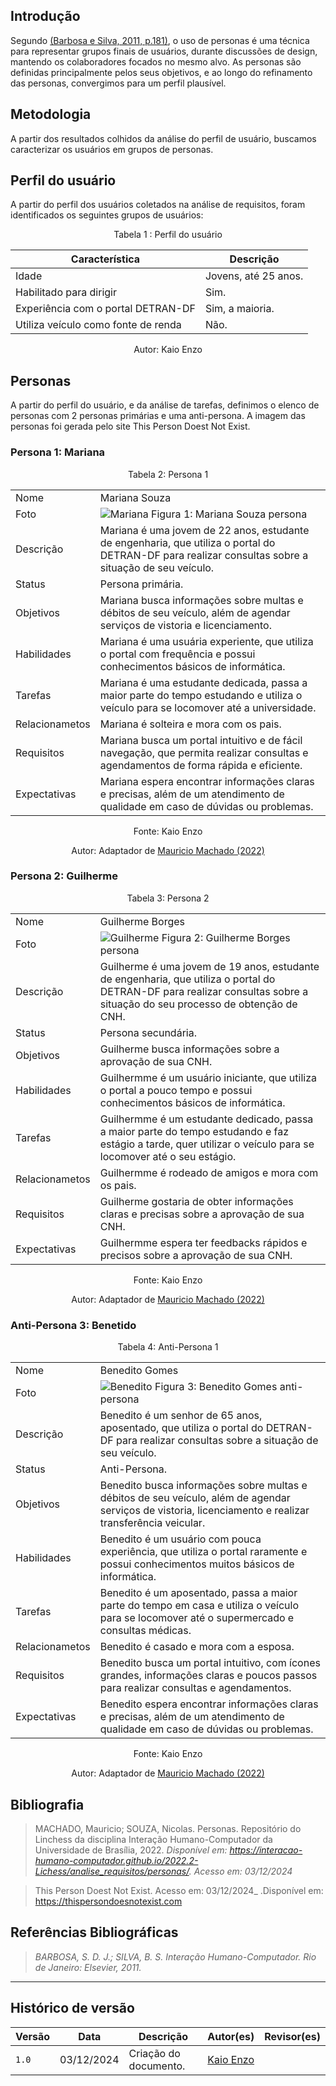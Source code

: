 ## Introdução

Segundo [(Barbosa e Silva, 2011, p.181)](referencias/personas1.png), o uso de personas é uma técnica para representar grupos finais de usuários, durante discussões de design, mantendo os colaboradores focados no mesmo alvo. As personas são definidas principalmente pelos seus objetivos, e ao longo do refinamento das personas, convergimos para um perfil plausível.

## Metodologia
A partir dos resultados colhidos da análise do perfil de usuário, buscamos caracterizar os usuários em grupos de personas.

## Perfil do usuário
A partir do perfil dos usuários coletados na análise de requisitos, foram identificados os seguintes grupos de usuários:

<center>
Tabela 1 : Perfil do usuário

| Característica | Descrição | 
|----------------|-----------|	
| Idade | Jovens, até 25 anos. |
| Habilitado para dirigir | Sim. |
| Experiência com o portal DETRAN-DF | Sim, a maioria. |
| Utiliza veículo como fonte de renda	| Não. |

Autor: Kaio Enzo
</center>

## Personas
A partir do perfil do usuário, e da análise de tarefas, definimos o elenco de personas com 2 personas primárias e uma anti-persona. A imagem das personas foi gerada pelo site This Person Doest Not Exist.

### Persona 1: Mariana
<center>
Tabela 2: Persona 1

|  |  |
|----------------|-----------|
| Nome | Mariana Souza |
| Foto | ![Mariana](./referencias/persona1.jpg) Figura 1: Mariana Souza persona |
| Descrição | Mariana é uma jovem de 22 anos, estudante de engenharia, que utiliza o portal do DETRAN-DF para realizar consultas sobre a situação de seu veículo. |\
| Status | Persona primária. |
| Objetivos | Mariana busca informações sobre multas e débitos de seu veículo, além de agendar serviços de vistoria e licenciamento. |
| Habilidades | Mariana é uma usuária experiente, que utiliza o portal com frequência e possui conhecimentos básicos de informática. |
| Tarefas	 | Mariana é uma estudante dedicada, passa a maior parte do tempo estudando e utiliza o veículo para se locomover até a universidade. |
| Relacionametos | Mariana é solteira e mora com os pais. |
| Requisitos | Mariana busca um portal intuitivo e de fácil navegação, que permita realizar consultas e agendamentos de forma rápida e eficiente. |
| Expectativas | Mariana espera encontrar informações claras e precisas, além de um atendimento de qualidade em caso de dúvidas ou problemas. |

Fonte: Kaio Enzo

Autor: Adaptador de [Mauricio Machado (2022)](https://github.com/MauricioMachadoFF)

</center>


### Persona 2: Guilherme
<center>
Tabela 3: Persona 2

|  |  |
|----------------|-----------|
| Nome | Guilherme Borges |
| Foto | ![Guilherme](./referencias/persona2.png) Figura 2: Guilherme Borges persona |
| Descrição | Guilherme é uma jovem de 19 anos, estudante de engenharia, que utiliza o portal do DETRAN-DF para realizar consultas sobre a situação do seu processo de obtenção de CNH. |
| Status | Persona secundária. |
| Objetivos | Guilherme busca informações sobre a aprovação de sua CNH. |
| Habilidades | Guilhermme é um usuário iniciante, que utiliza o portal a pouco tempo e possui conhecimentos básicos de informática. |
| Tarefas	 | Guilhermme é um estudante dedicado, passa a maior parte do tempo estudando e faz estágio a tarde, quer utilizar o veículo para se locomover até o seu estágio. |
| Relacionametos | Guilhermme é rodeado de amigos e mora com os pais. |
| Requisitos |  Guilherme gostaria de obter informações claras e precisas sobre a aprovação de sua CNH. |
| Expectativas | Guilhermme espera ter feedbacks rápidos e precisos sobre a aprovação de sua CNH. |

Fonte: Kaio Enzo

Autor: Adaptador de [Mauricio Machado (2022)](https://github.com/MauricioMachadoFF)
</center>


### Anti-Persona 3: Benetido
<center>
Tabela 4: Anti-Persona 1 

|  |  |
|----------------|-----------|
| Nome | Benedito Gomes |
| Foto | ![Benedito](./referencias/persona3.png) Figura 3: Benedito Gomes  anti-persona |
| Descrição | Benedito é um senhor de 65 anos, aposentado, que utiliza o portal do DETRAN-DF para realizar consultas sobre a situação de seu veículo. |
| Status | Anti-Persona. |
| Objetivos | Benedito busca informações sobre multas e débitos de seu veículo, além de agendar serviços de vistoria, licenciamento e realizar transferência veicular. |
| Habilidades | Benedito é um usuário com pouca experiência, que utiliza o portal raramente e possui conhecimentos muitos básicos de informática. |
| Tarefas	 | Benedito é um aposentado, passa a maior parte do tempo em casa e utiliza o veículo para se locomover até o supermercado e consultas médicas. |
| Relacionametos | Benedito é casado e mora com a esposa. |
| Requisitos |  Benedito busca um portal intuitivo, com ícones grandes, informações claras e poucos passos para realizar consultas e agendamentos. |
| Expectativas | Benedito espera encontrar informações claras e precisas, além de um atendimento de qualidade em caso de dúvidas ou problemas. |

Fonte: Kaio Enzo

Autor: Adaptador de [Mauricio Machado (2022)](https://github.com/MauricioMachadoFF)

</center>

## __Bibliografia__

> MACHADO, Mauricio; SOUZA, Nicolas. Personas. Repositório do Linchess da disciplina Interação Humano-Computador da Universidade de Brasília, 2022. _Disponível em: <https://interacao-humano-computador.github.io/2022.2-Lichess/analise_requisitos/personas/>. Acesso em: 03/12/2024_

> This Person Doest Not Exist. Acesso em: 03/12/2024_ .Disponível em: https://thispersondoesnotexist.com

## __Referências Bibliográficas__

> _BARBOSA, S. D. J.; SILVA, B. S. Interação Humano-Computador. Rio de Janeiro: Elsevier, 2011._


---
## __Histórico de versão__

| Versão |    Data    |      Descrição      |             Autor(es)                        |Revisor(es)|
|--------|------------|---------------------|----------------------------------------------|---------|
| `1.0`  | 03/12/2024 | Criação do documento. | [Kaio Enzo](https://github.com/kaioenzo)||